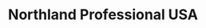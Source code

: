 ---
title: "Northland Professional USA"
url: /heber-city/northland-professional-usa/
shop: outdoor
---